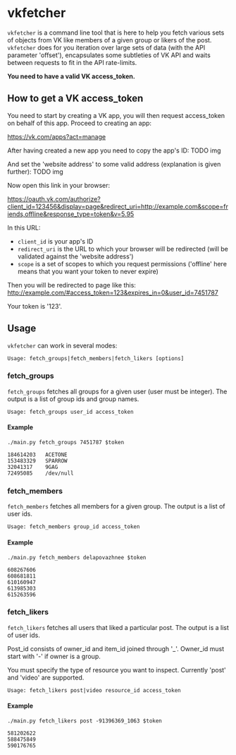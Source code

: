 # vkfetcher

`vkfetcher` is a command line tool that is here to help you fetch various sets of
objects from VK like members of a given group or likers of the post. `vkfetcher`
does for you iteration over large sets of data (with the API parameter 'offset'),
encapsulates some subtleties of VK API and waits between requests to fit in the
API rate-limits.

**You need to have a valid VK access_token.**

## How to get a VK access_token
You need to start by creating a VK app, you will then request access_token on
behalf of this app. Proceed to creating an app:

https://vk.com/apps?act=manage

After having created a new app you need to copy the app's ID:
TODO img

And set the 'website address' to some valid address (explanation is given further):
TODO img

Now open this link in your browser:

https://oauth.vk.com/authorize?client_id=123456&display=page&redirect_uri=http://example.com&scope=friends,offline&response_type=token&v=5.95

In this URL:
* `client_id` is your app's ID
* `redirect_uri` is the URL to which your browser will be redirected (will be validated against the 'website address')
* `scope` is a set of scopes to which you request permissions ('offline' here means that you want your token to never expire)

Then you will be redirected to page like this:
http://example.com/#access_token=123&expires_in=0&user_id=7451787

Your token is '123'.

## Usage
`vkfetcher` can work in several modes:
```
Usage: fetch_groups|fetch_members|fetch_likers [options]
```

### fetch_groups
`fetch_groups` fetches all groups for a given user (user must be integer). The output is a
list of group ids and group names.
```
Usage: fetch_groups user_id access_token
```

#### Example
```
./main.py fetch_groups 7451787 $token

184614203	ACETONE
153483329	SPARROW
32041317	9GAG
72495085	/dev/null
```

### fetch_members
`fetch_members` fetches all members for a given group. The output is a list of user ids.

```
Usage: fetch_members group_id access_token
```

#### Example
```
./main.py fetch_members delapovazhnee $token

608267606
608681811
610160947
613985303
615263596
```

### fetch_likers
`fetch_likers` fetches all users that liked a particular post. The output is a list of user ids.

Post_id consists of owner_id and item_id joined through '_'. Owner_id must
start with '-' if owner is a group.

You must specify the type of resource you want to inspect. Currently 'post' and 
'video' are supported.

```
Usage: fetch_likers post|video resource_id access_token
```

#### Example
```
./main.py fetch_likers post -91396369_1063 $token

581202622
588475849
590176765
```
